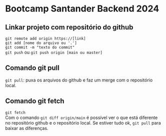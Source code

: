 # Bootcamp Santander Backend 2024

## Linkar projeto com repositório do github
`git remote add origin https://[link]`  
`git add [nome do arquivo ou '.']`  
`git commit -m "texto do commit"`   
`git push` ou `git push origin [main ou master]`

## Comando git pull
`git pull`: puxa os arquivos do github e faz um merge com o repositório local.

## Comando git fetch
`git fetch`    
Com o comando `git diff origin/main` é possível ver o que está diferente no repositório github e o repositório local.
Se estiver tudo ok, 
`git pull` para baixar as diferenças.
